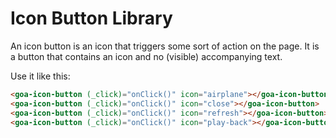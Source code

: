 # Icon Button Library
An icon button is an icon that triggers some sort of action on the page. It is a button that contains an icon and no (visible) accompanying text.

Use it like this:

```html
<goa-icon-button (_click)="onClick()" icon="airplane"></goa-icon-button>
<goa-icon-button (_click)="onClick()" icon="close"></goa-icon-button>
<goa-icon-button (_click)="onClick()" icon="refresh"></goa-icon-button>
<goa-icon-button (_click)="onClick()" icon="play-back"></goa-icon-button>
```
